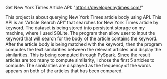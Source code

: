 Get New York Times Article API: "https://developer.nytimes.com/"

This project is about querying New York Times article body using API. This API is an “Article Search API” that searches for New York Times article by keyword. The dataset is being stored into persistent storage on my machine, where I used SQLite. The program then allow user to input the keyword that will search for the body of the article contains the keyword. After the article body is being matched with the keyword, then the program computes the text similarities between the relevant articles and display the similarities. This is being computed through PySpark. Since the result articles are too many to compute similarity, I chose the first 5 articles to compute. The similarities are displayed as the frequency of the words appears on both of the articles that has been compared.
